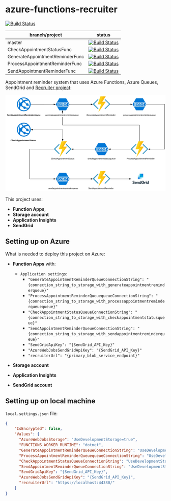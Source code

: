 # azure-functions-recruiter

[![Build Status](https://bpelikan.visualstudio.com/Recruiter-app-functions/_apis/build/status/Recruiter-app-functions-CI?branchName=master)](https://bpelikan.visualstudio.com/Recruiter-app-functions/_build/latest?definitionId=13&branchName=master)


| branch/project|status|
|---------------------------------|---|
| master                          |[![Build Status](https://dev.azure.com/bpelikan/Recruiter-app-functions/_apis/build/status/Recruiter-app-functions-master-CI?branchName=master)](https://dev.azure.com/bpelikan/Recruiter-app-functions/_build/latest?definitionId=13&branchName=master)|
| CheckAppointmentStatusFunc      |[![Build Status](https://dev.azure.com/bpelikan/Recruiter-app-functions/_apis/build/status/Recruiter-app-functions-CheckAppointmentStatusFunc-CI?branchName=master)](https://dev.azure.com/bpelikan/Recruiter-app-functions/_build/latest?definitionId=12&branchName=master)|
| GenerateAppointmentReminderFunc |[![Build Status](https://dev.azure.com/bpelikan/Recruiter-app-functions/_apis/build/status/Recruiter-app-functions-GenerateAppointmentReminderFunc-CI?branchName=master)](https://dev.azure.com/bpelikan/Recruiter-app-functions/_build/latest?definitionId=9&branchName=master)|
| ProcessAppointmentReminderFunc  |[![Build Status](https://dev.azure.com/bpelikan/Recruiter-app-functions/_apis/build/status/Recruiter-app-functions-ProcessAppointmentReminderFunc-CI?branchName=master)](https://dev.azure.com/bpelikan/Recruiter-app-functions/_build/latest?definitionId=8&branchName=master)|
| SendAppointmentReminderFunc     |[![Build Status](https://dev.azure.com/bpelikan/Recruiter-app-functions/_apis/build/status/Recruiter-app-functions-SendAppointmentReminderFunc-CI?branchName=master)](https://dev.azure.com/bpelikan/Recruiter-app-functions/_build/latest?definitionId=10&branchName=master)|


Appointment reminder system that uses Azure Functions, Azure Queues, SendGrid and [Recruiter project](https://github.com/bpelikan/Recruiter "Recruiter project"):

<p align="center">
    <img alt="Architecture" src="https://raw.githubusercontent.com/bpelikan/azure-functions-recruiter/master/azure-functions-recruiter-architecture.jpg" />
</p>

This project uses:
* **Function Apps**, 
* **Storage account**
* **Application Insights**
* **SendGrid**

## Setting up on Azure
What is needed to deploy this project on Azure:

* **Function Apps** with:
  * `Application settings`:
    * `"GenerateAppointmentReminderQueueConnectionString": "{connection_string_to_storage_with_generateappointmentreminderqueue}"`
    * `"ProcessAppointmentReminderQueuequeueConnectionString": "{connection_string_to_storage_with_processappointmentreminderqueuequeue}"`
    * `"CheckAppointmentStatusQueueConnectionString": "{connection_string_to_storage_with_checkappointmentstatusqueue}"`
    * `"SendAppointmentReminderQueueConnectionString": "{connection_string_to_storage_with_sendappointmentreminderqueue}"`
    * `"SendGridApiKey": "{SendGrid_API_Key}"`
    * `"AzureWebJobsSendGridApiKey": "{SendGrid_API_Key}"`
    * `"recruiterUrl": "{primary_blob_service_endpoint}"`
    
* **Storage account**
* **Application Insights**
* **SendGrid account**

## Setting up on local machine

`local.settings.json` file:
```json
{
    "IsEncrypted": false,
    "Values": {
      "AzureWebJobsStorage": "UseDevelopmentStorage=true",
      "FUNCTIONS_WORKER_RUNTIME": "dotnet",
      "GenerateAppointmentReminderQueueConnectionString": "UseDevelopmentStorage=true",
      "ProcessAppointmentReminderQueuequeueConnectionString": "UseDevelopmentStorage=true",
      "CheckAppointmentStatusQueueConnectionString": "UseDevelopmentStorage=true",
      "SendAppointmentReminderQueueConnectionString": "UseDevelopmentStorage=true",
      "SendGridApiKey": "{SendGrid_API_Key}",
      "AzureWebJobsSendGridApiKey": "{SendGrid_API_Key}",
      "recruiterUrl": "https://localhost:44380/"
    }
}
```
